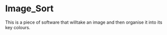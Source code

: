 # Image_Sort
This is a piece of software that willtake an image and then organise it into its key colours.

